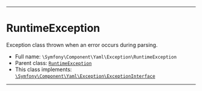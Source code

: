 ***

# RuntimeException

Exception class thrown when an error occurs during parsing.

* Full name: `\Symfony\Component\Yaml\Exception\RuntimeException`
* Parent class: [`RuntimeException`](../../../../RuntimeException.md)
* This class implements:
  [`\Symfony\Component\Yaml\Exception\ExceptionInterface`](./ExceptionInterface.md)

***


